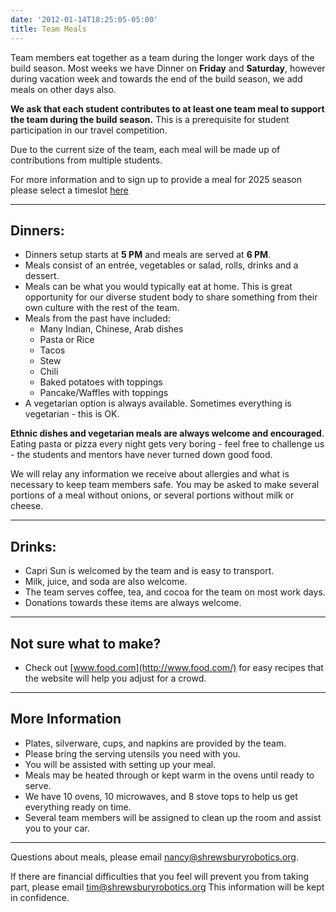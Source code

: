 ```yaml
---
date: '2012-01-14T18:25:05-05:00'
title: Team Meals
---
```


Team members eat together as a team during the longer work days of the build season. Most weeks we have Dinner on **Friday** and **Saturday**, however during vacation week and towards the end of the build season, we add meals on other days also.

**We ask that each student contributes to at least one team meal to support the team during the build season.** This is a prerequisite for student participation in our travel competition.

Due to the current size of the team, each meal will be made up of contributions from multiple students.

For more information and to sign up to provide a meal for 2025 season please select a timeslot [here](https://www.signupgenius.com/go/409044DADAE2CA6F49-53574065-467build)

---

## Dinners:

- Dinners setup starts at **5 PM** and meals are served at **6 PM**.
- Meals consist of an entrée, vegetables or salad, rolls, drinks and a dessert.
- Meals can be what you would typically eat at home. This is great opportunity for our diverse student body to share something from their own culture with the rest of the team.
- Meals from the past have included:
  - Many Indian, Chinese, Arab dishes
  - Pasta or Rice
  - Tacos
  - Stew
  - Chili
  - Baked potatoes with toppings
  - Pancake/Waffles with toppings
- A vegetarian option is always available. Sometimes everything is vegetarian - this is OK. 

**Ethnic dishes and vegetarian meals are always welcome and encouraged**. Eating pasta or pizza every night gets very boring - feel free to challenge us - the students and mentors have never turned down good food. 

We will relay any information we receive about allergies and what is necessary to keep team members safe. You may be asked to make several portions of a meal without onions, or several portions without milk or cheese.

---

## Drinks:
- Capri Sun is welcomed by the team and is easy to transport.
- Milk, juice, and soda are also welcome.
- The team serves coffee, tea, and cocoa for the team on most work days.
- Donations towards these items are always welcome.

---

## Not sure what to make?
- Check out [www.food.com](http://www.food.com/) for easy recipes that the website will help you adjust for a crowd.

---

## More Information
- Plates, silverware, cups, and napkins are provided by the team.
- Please bring the serving utensils you need with you.
- You will be assisted with setting up your meal.
- Meals may be heated through or kept warm in the ovens until ready to serve.
- We have 10 ovens, 10 microwaves, and 8 stove tops to help us get everything ready on time.
- Several team members will be assigned to clean up the room and assist you to your car.

---

Questions about meals, please email <nancy@shrewsburyrobotics.org>.

If there are financial difficulties that you feel will prevent you from taking part, please email <tim@shrewsburyrobotics.org> This information will be kept in confidence.
